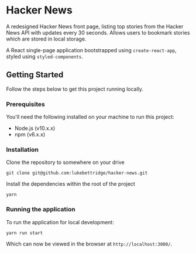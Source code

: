 # Hacker News

A redesigned Hacker News front page, listing top stories from the Hacker News API with updates every 30 seconds. Allows users to bookmark stories which are stored in local storage.

A React single-page application bootstrapped using `create-react-app`, styled using `styled-components`.

## Getting Started

Follow the steps below to get this project running locally.

### Prerequisites

You'll need the following installed on your machine to run this project:

-   Node.js (v10.x.x)
-   npm (v6.x.x)

### Installation

Clone the repository to somewhere on your drive

```
git clone git@github.com:lukebettridge/hacker-news.git
```

Install the dependencies within the root of the project

```
yarn
```

### Running the application

To run the application for local development:

```
yarn run start
```

Which can now be viewed in the browser at `http://localhost:3000/`.
